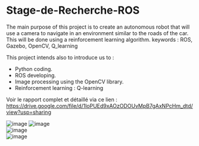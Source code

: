 # Stage-de-Recherche-ROS

The main purpose of this project is to create an autonomous robot that will
use a camera to navigate in an environment similar to the roads of the car.
This will be done using a reinforcement learning algorithm.
keywords : ROS, Gazebo, OpenCV, Q_learning

This project intends also to introduce us to :
- Python coding.
- ROS developing.
- Image processing using the OpenCV library.
- Reinforcement learning : Q-learning

Voir le rapport complet et détaillé via ce lien :
https://drive.google.com/file/d/1loPUEd9xAOzODOUvMpB7gAxNPcHm_dtd/view?usp=sharing


![image](https://user-images.githubusercontent.com/83011466/121734674-64179f00-caf5-11eb-9b18-6e7d63492aa3.png)          ![image](https://user-images.githubusercontent.com/83011466/121734698-6e399d80-caf5-11eb-8491-cd76e4ef91e8.png)   
                 ![image](https://user-images.githubusercontent.com/83011466/121734740-798cc900-caf5-11eb-94c0-8ecb12beae7e.png)    
                 ![image](https://user-images.githubusercontent.com/83011466/121735348-4b5bb900-caf6-11eb-826a-7cdeb0873a2e.png)


